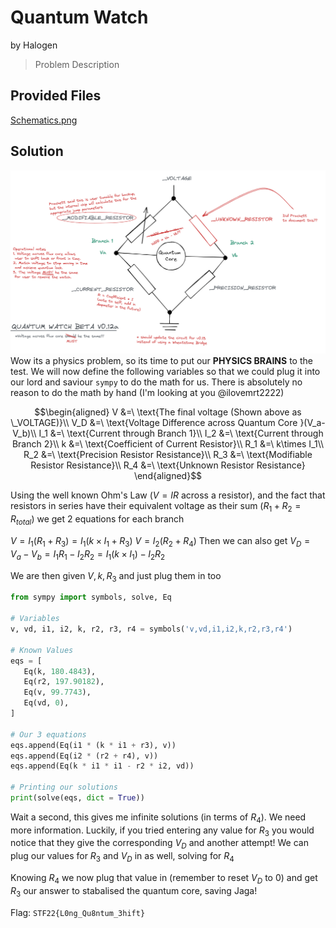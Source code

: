 # Quantum Watch
by Halogen
> Problem Description
## Provided Files
[Schematics.png](./assets/schematics.png)
## Solution
![Schematics.png](./assets/schematics.png)
Wow its a physics problem, so its time to put our **PHYSICS BRAINS** to the test. We will now define the following variables so that we could plug it into our lord and saviour `sympy` to do the math for us. There is absolutely no reason to do the math by hand (I'm looking at you @ilovemrt2222)

```math
\begin{aligned}
V   &=\ \text{The final voltage (Shown above as \_VOLTAGE)}\\
V_D &=\ \text{Voltage Difference across Quantum Core }(V_a-V_b)\\
I_1 &=\ \text{Current through Branch 1}\\
I_2 &=\ \text{Current through Branch 2}\\
k   &=\ \text{Coefficient of Current Resistor}\\
R_1 &=\ k\times I_1\\
R_2 &=\ \text{Precision Resistor Resistance}\\
R_3 &=\ \text{Modifiable Resistor Resistance}\\
R_4 &=\ \text{Unknown Resistor Resistance}
\end{aligned}
```

Using the well known Ohm's Law ($V=IR$ across a resistor), and the fact that resistors in series have their equivalent voltage as their sum ($R_1 + R_2 = R_{total}$) we get 2 equations for each branch

$V = I_1(R_1 + R_3) = I_1(k\times I_1 + R_3)$
$V = I_2(R_2 + R_4)$
Then we can also get $V_D = V_a - V_b = I_1 R_1 - I_2 R_2 = I_1 (k\times I_1) - I_2 R_2$

We are then given $V, k, R_3$ and just plug them in too

```python
from sympy import symbols, solve, Eq 

# Variables
v, vd, i1, i2, k, r2, r3, r4 = symbols('v,vd,i1,i2,k,r2,r3,r4')

# Known Values
eqs = [ 
   Eq(k, 180.4843), 
   Eq(r2, 197.90182), 
   Eq(v, 99.7743), 
   Eq(vd, 0), 
] 

# Our 3 equations
eqs.append(Eq(i1 * (k * i1 + r3), v)) 
eqs.append(Eq(i2 * (r2 + r4), v)) 
eqs.append(Eq(k * i1 * i1 - r2 * i2, vd)) 

# Printing our solutions
print(solve(eqs, dict = True))
```

Wait a second, this gives me infinite solutions (in terms of $R_4$). We need more information. Luckily, if you tried entering any value for $R_3$ you would notice that they give the corresponding $V_D$ and another attempt! We can plug our values for $R_3$ and $V_D$ in as well, solving for $R_4$

Knowing $R_4$ we now plug that value in (remember to reset $V_D$ to $0$) and get $R_3$ our answer to stabalised the quantum core, saving Jaga!

Flag: `STF22{L0ng_Qu8ntum_3hift}`
